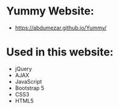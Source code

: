 # Yummy Website:
  - https://abdumezar.github.io/Yummy/
#
# Used in this website:  
  - jQuery
  - AJAX
  - JavaScript
  - Bootstrap 5
  - CSS3
  - HTML5
